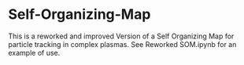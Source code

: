 # Self-Organizing-Map
This is a reworked and improved Version of a Self Organizing Map for particle tracking in complex plasmas.
See Reworked SOM.ipynb for an example of use.
